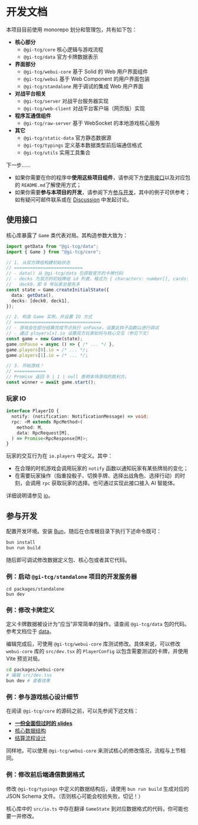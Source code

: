 # 开发文档

本项目目前使用 monorepo 划分和管理包，共有如下包：

- **核心部分**
  - `@gi-tcg/core` 核心逻辑与游戏流程
  - `@gi-tcg/data` 官方卡牌数据表示
- **界面部分**
  - `@gi-tcg/webui-core` 基于 Solid 的 Web 用户界面组件
  - `@gi-tcg/webui` 基于 Web Component 的用户界面包装
  - `@gi-tcg/standalone` 用于调试的集成 Web 用户界面
- **对战平台相关**
  - `@gi-tcg/server` 对战平台服务器实现
  - `@gi-tcg/web-client` 对战平台客户端（网页版）实现
- **程序互通信组件**
  - `@gi-tcg/raw-server` 基于 WebSocket 的本地游戏核心服务
- **其它**
  - `@gi-tcg/static-data` 官方静态数据源
  - `@gi-tcg/typings` 定义基本数据类型前后端通信格式
  - `@gi-tcg/utils` 实用工具集合

下一步……
- 如果你需要在你的程序中**使用这些项目组件**，请参阅下方[使用接口](#使用接口)以及对应包的 `README.md`了解使用方式；
- 如果你需要**参与本项目的开发**，请参阅下方[参与开发](#参与开发)，其中的例子可供参考；如有疑问可邮件联系或在 [Discussion](https://github.com/guyutongxue/genius-invokation/discussions) 中发起讨论。

## 使用接口

核心库暴露了 `Game` 类代表对局。其构造参数大致为：

```ts
import getData from "@gi-tcg/data";
import { Game } from "@gi-tcg/core";

// 1. 从双方牌组构建初始状态
// ==========================
// - data() 从 @gi-tcg/data 包获取官方的卡牌代码
// - decks 为双方的初始牌组 id 列表，格式为 { characters: number[], cards: number[] }
//   deck0，即 0 号玩家总是先手
const state = Game.createInitialState({
  data: getData(),
  decks: [deck0, deck1],
});

// 2. 构造 Game 实例，并设置 IO 方式
// =================================
// - 游戏会在部分结算完成节点执行 onPause，设置此钩子函数以进行调试
// - 通过 players[x].io 设置双方玩家如何与核心交互（参见下文）
const game = new Game(state);
game.onPause = async () => { /* ... */ },
game.players[0].io = /* ... */;
game.players[1].io = /* ... */;

// 3. 开始游戏！
// ============
// Promise 返回 0 | 1 | null 表明本场游戏的胜利方。
const winner = await game.start();
```

### 玩家 IO

```ts
interface PlayerIO {
  notify: (notification: NotificationMessage) => void;
  rpc: <M extends RpcMethod>(
    method: M,
    data: RpcRequest[M],
  ) => Promise<RpcResponse[M]>;
}
```

玩家的交互行为在 `io.players` 中定义。其中：
- 在合理的时机游戏会调用玩家的 `notify` 函数以通知玩家有某些牌局的变化；
- 在需要玩家操作（指重投骰子、切换手牌、选择出战角色、选择行动）的时刻，会调用 `rpc` 获取玩家的选择。也可通过实现此接口接入 AI 智能体。

详细说明请参见 [io](./io.md)。

## 参与开发

配置开发环境。安装 [Bun](https://bun.sh)，随后在仓库根目录下执行下述命令既可：

```sh
bun install
bun run build
```

随后即可调试修改数据定义包、核心包或者其它代码。

### 例：启动 `@gi-tcg/standalone` 项目的开发服务器

```
cd packages/standalone
bun dev
```

### 例：修改卡牌定义

定义卡牌数据被设计为“应当”非常简单的操作。请查阅 `@gi-tcg/data` 包的代码。参考文档位于 [data](./data/README.md)。

编辑完成后，可使用 `@gi-tcg/webui-core` 库测试修改。具体来说，可以修改 `webui-core` 库的 `src/dev.tsx` 的 `PlayerConfig` 以包含需要测试的卡牌，并使用 Vite 预览对局。

```sh
cd packages/webui-core
# 编辑 src/dev.tsx
bun dev # 查看效果
```

### 例：参与游戏核心设计细节

在阅读 `@gi-tcg/core` 的源码之前，可以先参阅下述文档：
- **[一份全面但过时的 slides](https://kdocs.cn/l/chWGWwQNLHGo)**
- [核心数据结构](./state.md)
- [结算流程设计](./process.md)

同样地，可以使用 `@gi-tcg/webui-core` 来测试核心的修改情况，流程与上节相同。

### 例：修改前后端通信数据格式

修改 `@gi-tcg/typings` 中定义的数据结构后，请使用 `bun run build` 生成对应的 JSON Schema 文件。（否则核心可能会校验失败，切记！）

核心库中的 `src/io.ts` 中存在翻译 `GameState` 到对应数据格式的代码，你可能也要一并修改。
